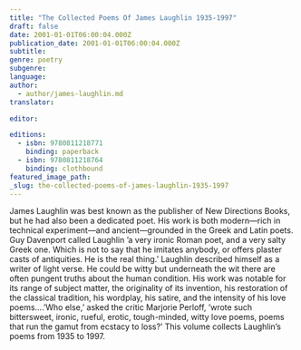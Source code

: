 ```yaml
---
title: "The Collected Poems Of James Laughlin 1935-1997"
draft: false
date: 2001-01-01T06:00:04.000Z
publication_date: 2001-01-01T06:00:04.000Z
subtitle:
genre: poetry
subgenre:
language:
author:
  - author/james-laughlin.md
translator:

editor:

editions:
  - isbn: 9780811218771
    binding: paperback
  - isbn: 9780811218764
    binding: clothbound
featured_image_path:
_slug: the-collected-poems-of-james-laughlin-1935-1997
---
```


James Laughlin was best known as the publisher of New Directions Books, but he had also been a dedicated poet. His work is both modern—rich in technical experiment—and ancient—grounded in the Greek and Latin poets. Guy Davenport called Laughlin ’a very ironic Roman poet, and a very salty Greek one. Which is not to say that he imitates anybody, or offers plaster casts of antiquities. He is the real thing.’ Laughlin described himself as a writer of light verse. He could be witty but underneath the wit there are often pungent truths about the human condition. His work was notable for its range of subject matter, the originality of its invention, his restoration of the classical tradition, his wordplay, his satire, and the intensity of his love poems....’Who else,’ asked the critic Marjorie Perloff, ’wrote such bittersweet, ironic, rueful, erotic, tough-minded, witty love poems, poems that run the gamut from ecstacy to loss?’ This volume collects Laughlin’s poems from 1935 to 1997.

